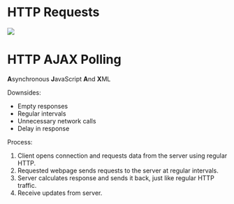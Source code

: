 # HTTP Requests

![](https://github.com/aditya109/designs-for-software-designers/raw/main/assets/http-request.svg)

# HTTP AJAX Polling

**A**synchronous **J**avaScript **A**nd **X**ML

Downsides:

- Empty responses
- Regular intervals
- Unnecessary network calls
- Delay in response

Process:

1. Client opens connection and requests data from the server using regular HTTP.
2. Requested webpage sends requests to the server at regular intervals.
3. Server calculates response and sends it back, just like regular HTTP traffic.
4. Receive updates from server. 